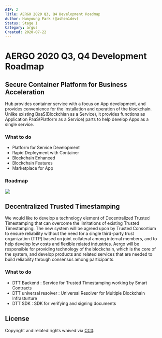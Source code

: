 ```yaml
---
AIP: 2
Title: AERGO 2020 Q3, Q4 Development Roadmap
Author: Hunyoung Park (@ashen1dev)
Status: Stage I
Category: argus
Created: 2020-07-22
---
```


# AERGO 2020 Q3, Q4 Development Roadmap

## Secure Container Platform for Business Acceleration

Hub provides container service with a focus on App development, and provides convenience for the installation and operation of the blockchain.
Unlike existing BaaS(Blockchian as a Service), it provides functions as Application PaaS(Platform as a Service) parts to help develop Apps as a single service.

### What to do
- Platform for Service Development
- Rapid Deployment with Container
- Blockchain Enhanced
- Blockchain Features
- Marketplace for App

### Roadmap
![](https://github.com/aergoio/agora/tree/master/AIPs/resources/AIP-2-1.png)

## Decentralized Trusted Timestamping

We would like to develop a technology element of Decentralized Trusted Timestamping that can overcome the limitations of existing Trusted Timestamping. The new system will be agreed upon by Trusted Consortium to ensure reliability without the need for a single third-party trust organization (TTP) based on joint collateral among internal members, and to help develop low costs and flexible related industries. Aergo will be responsible for providing technology of the blockchain, which is the core of the system, and develop products and related services that are needed to build reliability through consensus among participants.

### What to do

- DTT Backend : Service for Trusted Timestamping working by Smart Contracts
- DTT universal resolver : Universal Resolver for Multiple Blockchain Infrasturture
- DTT SDK : SDK for verifying and signing documents

## License
Copyright and related rights waived via [CC0](https://creativecommons.org/publicdomain/zero/1.0/).


